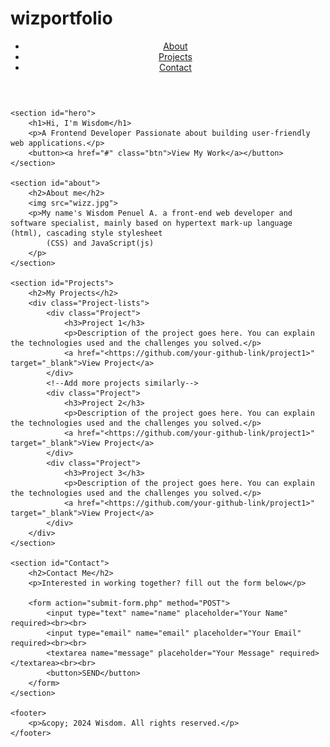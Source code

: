 # wizportfolio

<!DOCTYPE html>
<html lang="en">
<head>
    <meta charset="UTF-8">
    <meta name="viewport" content="width=device-width, initial-scale=1.0">
    <meta http-equiv="X-UA-Compatible" content="IE-edge">
    <title>Wisdom Portfolio</title>
    <link rel="stylesheet" href="styles.css">
</head>
<body>
    <header>
        <nav>
            <ul>
                <li><a href="#About">About</a></li>
                <li><a href="#Projects">Projects</a></li>
                <li><a href="#Contact">Contact</a></li>
            </ul>
        </nav>
    </header>

    <section id="hero">
        <h1>Hi, I'm Wisdom</h1>
        <p>A Frontend Developer Passionate about building user-friendly web applications.</p>
        <button><a href="#" class="btn">View My Work</a></button>
    </section>

    <section id="about">
        <h2>About me</h2>
        <img src="wizz.jpg">
        <p>My name's Wisdom Penuel A. a front-end web developer and software specialist, mainly based on hypertext mark-up language (html), cascading style stylesheet
            (CSS) and JavaScript(js)
        </p>
    </section>

    <section id="Projects">
        <h2>My Projects</h2>
        <div class="Project-lists">
            <div class="Project">
                <h3>Project 1</h3>
                <p>Description of the project goes here. You can explain the technologies used and the challenges you solved.</p>
                <a href="<https://github.com/your-github-link/project1>" target="_blank">View Project</a>
            </div>
            <!--Add more projects similarly-->
            <div class="Project">
                <h3>Project 2</h3>
                <p>Description of the project goes here. You can explain the technologies used and the challenges you solved.</p>
                <a href="<https://github.com/your-github-link/project1>" target="_blank">View Project</a>
            </div>
            <div class="Project">
                <h3>Project 3</h3>
                <p>Description of the project goes here. You can explain the technologies used and the challenges you solved.</p>
                <a href="<https://github.com/your-github-link/project1>" target="_blank">View Project</a>
            </div>
        </div>
    </section>

    <section id="Contact">
        <h2>Contact Me</h2>
        <p>Interested in working together? fill out the form below</p>

        <form action="submit-form.php" method="POST">
            <input type="text" name="name" placeholder="Your Name" required><br><br>
            <input type="email" name="email" placeholder="Your Email" required><br><br>
            <textarea name="message" placeholder="Your Message" required></textarea><br><br>
            <button>SEND</button>
        </form>
    </section>

    <footer>
        <p>&copy; 2024 Wisdom. All rights reserved.</p>
    </footer>
</body>
</html>
